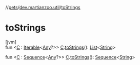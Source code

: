 //[pets](../../index.md)/[dev.martianzoo.util](index.md)/[toStrings](to-strings.md)

# toStrings

[jvm]\
fun &lt;[C](to-strings.md) : [Iterable](https://kotlinlang.org/api/latest/jvm/stdlib/kotlin.collections/-iterable/index.html)&lt;[Any](https://kotlinlang.org/api/latest/jvm/stdlib/kotlin/-any/index.html)?&gt;&gt; [C](to-strings.md).[toStrings](to-strings.md)(): [List](https://kotlinlang.org/api/latest/jvm/stdlib/kotlin.collections/-list/index.html)&lt;[String](https://kotlinlang.org/api/latest/jvm/stdlib/kotlin/-string/index.html)&gt;

fun &lt;[C](to-strings.md) : [Sequence](https://kotlinlang.org/api/latest/jvm/stdlib/kotlin.sequences/-sequence/index.html)&lt;[Any](https://kotlinlang.org/api/latest/jvm/stdlib/kotlin/-any/index.html)?&gt;&gt; [C](to-strings.md).[toStrings](to-strings.md)(): [Sequence](https://kotlinlang.org/api/latest/jvm/stdlib/kotlin.sequences/-sequence/index.html)&lt;[String](https://kotlinlang.org/api/latest/jvm/stdlib/kotlin/-string/index.html)&gt;
